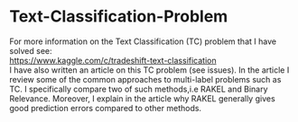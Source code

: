 Text-Classification-Problem
===========================
For more information on the Text Classification (TC) problem that I have solved see:    
https://www.kaggle.com/c/tradeshift-text-classification   
I have also written an article on this TC problem (see issues). In the article I review some
of the common approaches to multi-label problems such as TC. I specifically compare two of such
methods,i.e RAKEL and Binary Relevance. Moreover, I explain in the article why RAKEL generally gives good
prediction errors compared to other methods.
